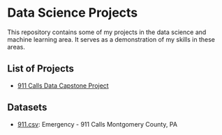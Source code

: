 # Data Science Projects

This repository contains some of my projects in the data science and machine learning area. It serves as a demonstration of my skills in these areas. 

## List of Projects
- [911 Calls Data Capstone Project](https://github.com/roemvaar/data-science-projects/blob/master/911-calls-data-capstone-project.ipynb)

## Datasets
- [911.csv](https://www.kaggle.com/mchirico/montcoalert): Emergency - 911 Calls Montgomery County, PA
